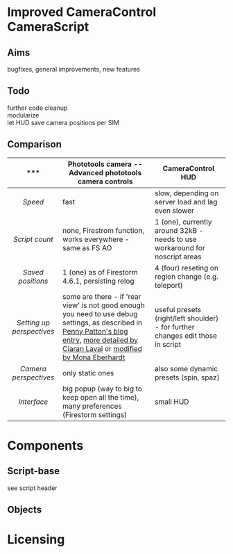 Improved CameraControl CameraScript
=====================================================================
Aims
----
bugfixes, general improvements, new features  

Todo
----
further code cleanup  
modularize  
let HUD save camera positions per SIM  

Comparison
----
***|Phototools camera -- Advanced phototools camera controls|CameraControl HUD
:-----------------:|----------------|----------------------
_Speed_|fast|slow, depending on server load and lag even slower
_Script count_|none, Firestrom function, works everywhere - same as FS AO|1 (one), currently around 32kB - needs to use workaround for noscript areas
_Saved positions_|1 (one) as of Firestorm 4.6.1, persisting relog|4 (four) reseting on region change (e.g. teleport)
_Setting up perspectives_|some are there - if 'rear view' is not good enough you need to use debug settings, as described in [Penny Patton's blog entry](http://pennycow.blogspot.de/2011/07/matter-of-perspective.html), [more detailed by Ciaran Laval](http://sl.governormarley.com/?p=483) or [modified  by Mona Eberhardt](https://monaeberhardt.wordpress.com/2014/02/10/revisiting-the-issue-of-camera-placement/)|useful presets (right/left shoulder) - for further changes edit those in script
_Camera perspectives_|only static ones|also some dynamic presets (spin, spaz)
_Interface_|big popup (way to big to keep open all the time), many preferences (Firestorm settings)|small HUD


Components
==========
Script-base
-------
see script header  

Objects
-------




Licensing
========
